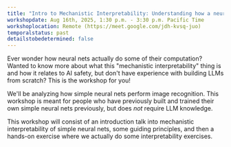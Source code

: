 ```yaml
---
title: "Intro to Mechanistic Interpretability: Understanding how a neural net analyzes images on a per-neuron basis"
workshopdate: Aug 16th, 2025, 1:30 p.m. - 3:30 p.m. Pacific Time
workshoplocation: Remote (https://meet.google.com/jdh-kvsq-juo)
temporalstatus: past
detailstobedetermined: false
---
```


Ever wonder how neural nets actually do some of their computation? Wanted to
know more about what this "mechanistic interpretability" thing is and how it
relates to AI safety, but don't have experience with building LLMs from scratch? This is the workshop for you!

We'll be analyzing how simple neural nets perform image recognition. This
workshop is meant for people who have previously built and trained their own
simple neural nets previously, but does *not* require LLM knowledge.

This workshop will consist of an introduction talk into mechanistic
interpretability of simple neural nets, some guiding principles, and then a hands-on exercise
where we actually do some interpretability exercises.

